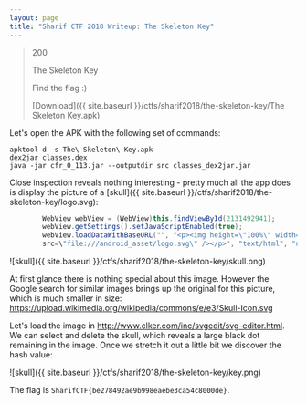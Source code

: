 ```yaml
---
layout: page
title: "Sharif CTF 2018 Writeup: The Skeleton Key"
---
```


> 200
>
> The Skeleton Key
> 
> Find the flag :)
>
> [Download]({{ site.baseurl }}/ctfs/sharif2018/the-skeleton-key/The Skeleton Key.apk)

Let's open the APK with the following set of commands:

```
apktool d -s The\ Skeleton\ Key.apk 
dex2jar classes.dex 
java -jar cfr_0_113.jar --outputdir src classes_dex2jar.jar
```

Close inspection reveals nothing interesting - pretty much all the app does is display the picture of a [skull]({{ site.baseurl }}/ctfs/sharif2018/the-skeleton-key/logo.svg):

```java
        WebView webView = (WebView)this.findViewById(2131492941);
        webView.getSettings().setJavaScriptEnabled(true);
        webView.loadDataWithBaseURL("", "<p><img height=\"100%\" width=\"100%\" 
		src=\"file:///android_asset/logo.svg\" /></p>", "text/html", "utf-8", "");
```

![skull]({{ site.baseurl }}/ctfs/sharif2018/the-skeleton-key/skull.png)

At first glance there is nothing special about this image. However the Google search for similar images brings up the original for this picture, which is much smaller in size: https://upload.wikimedia.org/wikipedia/commons/e/e3/Skull-Icon.svg

Let's load the image in http://www.clker.com/inc/svgedit/svg-editor.html. We can select and delete the skull, which reveals a large black dot remaining in the image. Once we stretch it out a little bit we discover the hash value:

![skull]({{ site.baseurl }}/ctfs/sharif2018/the-skeleton-key/key.png)

The flag is ```SharifCTF{be278492ae9b998eaebe3ca54c8000de}```.